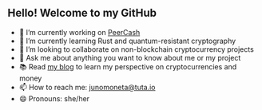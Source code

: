 ## Hello! Welcome to my GitHub

- 🔭 I’m currently working on [PeerCash](https://github.com/junomoneta61/peercash)
- 🌱 I’m currently learning Rust and quantum-resistant cryptography
- 👯 I’m looking to collaborate on non-blockchain cryptocurrency projects
- 💬 Ask me about anything you want to know about me or my project
- 📚 Read [my blog](https://junomoneta61.github.io/blog/) to learn my perspective on cryptocurrencies and money
- 📫 How to reach me: junomoneta@tuta.io
- 😄 Pronouns: she/her
